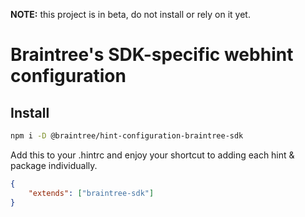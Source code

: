 __NOTE:__ this project is in beta, do not install or rely on it yet.

# Braintree's SDK-specific webhint configuration

## Install

```bash
npm i -D @braintree/hint-configuration-braintree-sdk
```

Add this to your .hintrc and enjoy your shortcut to adding each hint & package individually. 

```json
{
    "extends": ["braintree-sdk"]
}
```
